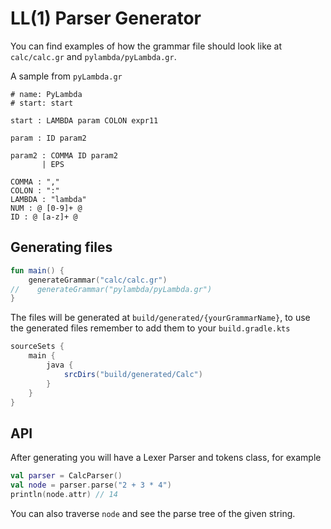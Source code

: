 # LL(1) Parser Generator

You can find examples of how the grammar file should look like at `calc/calc.gr` and `pylambda/pyLambda.gr`.

A sample from `pyLambda.gr`

```
# name: PyLambda
# start: start

start : LAMBDA param COLON expr11

param : ID param2

param2 : COMMA ID param2
       | EPS
       
COMMA : ","
COLON : ":"
LAMBDA : "lambda"
NUM : @ [0-9]+ @
ID : @ [a-z]+ @
```

## Generating files

```kotlin
fun main() {
    generateGrammar("calc/calc.gr")
//    generateGrammar("pylambda/pyLambda.gr")
}
```

The files will be generated at `build/generated/{yourGrammarName}`, to use the generated files
remember to add them to your `build.gradle.kts`

```gradle
sourceSets {
    main {
        java {
            srcDirs("build/generated/Calc")
        }
    }
}
```

## API

After generating you will have a Lexer Parser and tokens class, for example

```kotlin
val parser = CalcParser()
val node = parser.parse("2 + 3 * 4")
println(node.attr) // 14
```

You can also traverse `node` and see the parse tree of the given string.
